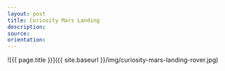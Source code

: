 ```yaml
---
layout: post
title: Curiosity Mars Landing
description:
source:
orientation:
---
```


![{{ page.title }}]({{ site.baseurl }}/img/curiosity-mars-landing-rover.jpg)

